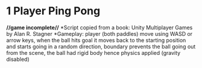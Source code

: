 # 1 Player Ping Pong
**//game incomplete//**
*Script copied from a book: Unity Multiplayer Games by Alan R. Stagner
*Gameplay: player (both paddles) move using WASD or arrow keys, when the ball hits goal it moves back to the starting position and starts going in a random direction, boundary prevents the ball going out from the scene, the ball had rigid body hence physics applied (gravity disabled)
